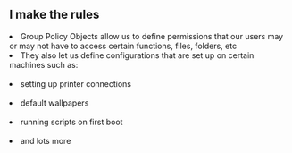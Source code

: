 <h2>I make the rules</h2>

<li>Group Policy Objects allow us to define permissions that our users may or may not have to access certain functions, files, folders, etc</li>
<li>They also let us define configurations that are set up on certain machines such as:</li>
  &emsp;<li>   setting up printer connections</li>
 &emsp; <li>  default wallpapers</li>
 &emsp; <li>  running scripts on first boot</li>
  &emsp;<li>  and lots more</li>

  
